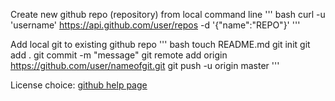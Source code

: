 

Create new github repo (repository) from local command line
''' bash
curl -u 'username' https://api.github.com/user/repos -d '{"name":"REPO"}'
'''








Add local git to existing github repo
''' bash
touch README.md
git init
git add .
git commit -m "message"
git remote add origin https://github.com/user/nameofgit.git
git push -u origin master
'''

License choice:
[github help page](https://help.github.com/en/articles/licensing-a-repository)

